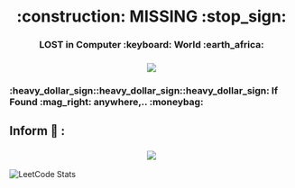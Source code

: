 <h1 align="center"> :construction: MISSING :stop_sign: </h1>
<h3 align="center"> LOST in Computer :keyboard: World :earth_africa: </h3>

<h3 align="center"> <img src="https://github.com/Senthil-Lakshmikanth/Senthil-Lakshmikanth/blob/main/Glitch.gif" /></h3>

<h3 align="left"> :heavy_dollar_sign::heavy_dollar_sign::heavy_dollar_sign: If Found :mag_right: anywhere,.. :moneybag: </h3>

## Inform :mobile_phone_off: : 

<h3 align="center"> <img src="https://github-production-user-asset-6210df.s3.amazonaws.com/74038190/371756373-fddcdbcd-5ea2-4416-9f59-ca7fd9394aca.gif?X-Amz-Algorithm=AWS4-HMAC-SHA256&X-Amz-Credential=AKIAVCODYLSA53PQK4ZA%2F20250218%2Fus-east-1%2Fs3%2Faws4_request&X-Amz-Date=20250218T162737Z&X-Amz-Expires=300&X-Amz-Signature=6ff6eba71e5f13eba510ad9a0635db0605f40997c745f93c2b2372816a33b55e&X-Amz-SignedHeaders=host" /></h3>


![LeetCode Stats](https://leetcard.jacoblin.cool/senthil-lakshmikanth?border=0)


